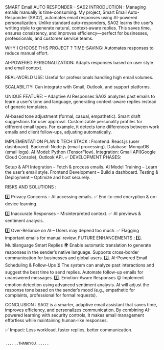 SMART Email AUTO RESPONDER – SA02
INTRODUCTION :
    Managing emails manually is time-consuming. My project, Smart Email Auto-Responder (SA02), automates email responses using AI-powered personalization. Unlike standard auto-responders, SA02 learns the user’s writing style to generate natural, context-aware replies. This saves time, ensures consistency, and improves efficiency—perfect for businesses, professionals, and customer service teams.

WHY I CHOOSE THIS PROJECT ?
TIME-SAVING: Automates responses to reduce manual effort.

AI-POWERED PERSONALIZATION: Adapts responses based on user style and email context.

REAL-WORLD USE: Useful for professionals handling high email volumes.

SCALABILITY: Can integrate with Gmail, Outlook, and support platforms.

UNIQUE FEATURE: – Adaptive AI Responses
SA02 analyzes past emails to learn a user’s tone and language, generating context-aware replies instead of generic templates.

AI-based tone adjustment (formal, casual, empathetic).
Smart draft suggestions for user approval.
Customizable personality profiles for different email types.
For example, it detects tone differences between work emails and client follow-ups, adjusting automatically.

IMPLEMENTATION PLAN & TECH STACK :
Frontend: React.js (user dashboard).
Backend: Node.js (email processing).
Database: MongoDB (email logs).
AI Model: Python (TensorFlow).
Integration: Gmail API(Google Cloud Console), Outlook API.
✅ DEVELOPMENT PHASES:

Setup & API Integration – Fetch & process emails.
AI Model Training – Learn the user’s email style.
Frontend Development – Build a dashboard.
Testing & Deployment – Optimize and host securely.

RISKS AND SOLUTIONS :

1️⃣ Privacy Concerns – AI accessing emails.
✅ End-to-end encryption & on-device learning.

2️⃣ Inaccurate Responses – Misinterpreted context.
✅ AI previews & sentiment analysis.

3️⃣ Over-Reliance on AI – Users may depend too much.
✅ Flagging important emails for manual review.
FUTURE ENHANCEMENTS :
1️⃣. Multilanguage Smart Replies 🌍
Enable automatic translation to generate responses in the sender’s native language.
Supports cross-border communication for businesses and global users.
2️⃣. AI-Powered Email Scheduling & Follow-Ups ⏳
The system can analyze past interactions and suggest the best time to send replies.
Automate follow-up emails for unanswered messages.
3️⃣. Emotion-Aware Responses 😊
Implement emotion detection using advanced sentiment analysis.
AI will adjust the response tone based on the sender’s mood (e.g., empathetic for complaints, professional for formal requests).

CONCLUSION :
SA02 is a smarter, adaptive email assistant that saves time, improves efficiency, and personalizes communication. By combining AI-powered learning with security controls, it makes email management effortless while maintaining human-like responses.

✅ Impact: Less workload, faster replies, better communication.



                                                                                    ......THANKYOU......



